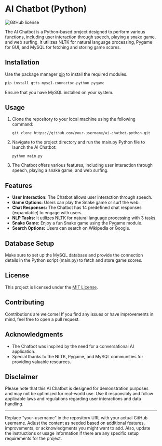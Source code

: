 # AI Chatbot (Python)

![GitHub license](https://img.shields.io/badge/license-MIT-blue.svg)

The AI Chatbot is a Python-based project designed to perform various functions, including user interaction through speech, playing a snake game, and web surfing. It utilizes NLTK for natural language processing, Pygame for GUI, and MySQL for fetching and storing game scores.

## Installation

Use the package manager [pip](https://pip.pypa.io/en/stable/) to install the required modules.

```bash
pip install gtts mysql-connector-python pygame
```

Ensure that you have MySQL installed on your system.

## Usage

1. Clone the repository to your local machine using the following command:
   ```
   git clone https://github.com/your-username/ai-chatbot-python.git
   ```

2. Navigate to the project directory and run the main.py Python file to launch the AI Chatbot:
   ```
   python main.py
   ```

3. The Chatbot offers various features, including user interaction through speech, playing a snake game, and web surfing.

## Features

- **User Interaction:** The Chatbot allows user interaction through speech.
- **Game Options:** Users can play the Snake game or surf the web.
- **Chat Responses:** The Chatbot has 14 predefined chat responses (expandable) to engage with users.
- **NLP Tasks:** It utilizes NLTK for natural language processing with 3 tasks.
- **Snake Game:** Enjoy a fun Snake game using the Pygame module.
- **Search Options:** Users can search on Wikipedia or Google.

## Database Setup

Make sure to set up the MySQL database and provide the connection details in the Python script (main.py) to fetch and store game scores.

## License

This project is licensed under the [MIT License](LICENSE).

## Contributing

Contributions are welcome! If you find any issues or have improvements in mind, feel free to open a pull request.

## Acknowledgments

- The Chatbot was inspired by the need for a conversational AI application.
- Special thanks to the NLTK, Pygame, and MySQL communities for providing valuable resources.

## Disclaimer

Please note that this AI Chatbot is designed for demonstration purposes and may not be optimized for real-world use. Use it responsibly and follow applicable laws and regulations regarding user interactions and data handling.

---
Replace "your-username" in the repository URL with your actual GitHub username. Adjust the content as needed based on additional features, improvements, or acknowledgments you might want to add. Also, update the instructions or usage information if there are any specific setup requirements for the project.
